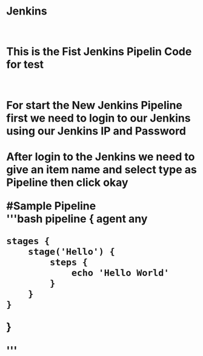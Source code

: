 # Jenkins
<h1><br> This is the Fist Jenkins Pipelin Code for test <br><h1>
<br>For start the New Jenkins Pipeline first we need to login to our Jenkins using our Jenkins IP and Password <br>
<br>After login to the Jenkins we need to give an item name and select type as Pipeline then click okay<br>

#Sample Pipeline
<br>
'''bash
pipeline {
    agent any

    stages {
        stage('Hello') {
            steps {
                echo 'Hello World'
            }
        }
    }
}

'''

